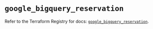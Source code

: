 # `google_bigquery_reservation`

Refer to the Terraform Registry for docs: [`google_bigquery_reservation`](https://registry.terraform.io/providers/hashicorp/google-beta/6.31.0/docs/resources/google_bigquery_reservation).
